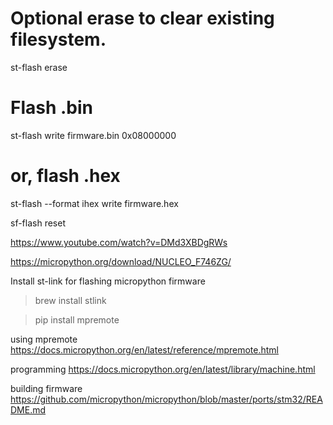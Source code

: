 # Optional erase to clear existing filesystem.
st-flash erase

# Flash .bin
st-flash write firmware.bin 0x08000000
# or, flash .hex
st-flash --format ihex write firmware.hex

sf-flash reset

https://www.youtube.com/watch?v=DMd3XBDgRWs


https://micropython.org/download/NUCLEO_F746ZG/

Install st-link for flashing micropython firmware
 > brew install stlink

 > pip install mpremote

using mpremote
https://docs.micropython.org/en/latest/reference/mpremote.html

programming
https://docs.micropython.org/en/latest/library/machine.html

building firmware
https://github.com/micropython/micropython/blob/master/ports/stm32/README.md